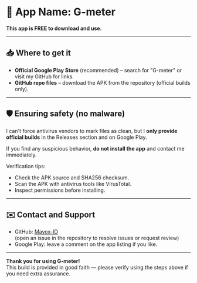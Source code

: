 # 📱 App Name: G-meter

**This app is FREE to download and use.**

---

## 📥 Where to get it

- **Official Google Play Store** (recommended) – search for "G-meter" or visit my GitHub for links.  
- **GitHub repo files** – download the APK from the repository (official builds only).

---

## 🛡 Ensuring safety (no malware)

I can't force antivirus vendors to mark files as clean, but I **only provide official builds** in the Releases section and on Google Play.  

If you find any suspicious behavior, **do not install the app** and contact me immediately.

Verification tips:
- Check the APK source and SHA256 checksum.  
- Scan the APK with antivirus tools like VirusTotal.  
- Inspect permissions before installing.  

---

## ✉️ Contact and Support

- GitHub: [Mavox-ID](https://github.com/Mavox-ID)  
  (open an issue in the repository to resolve issues or request review)  
- Google Play: leave a comment on the app listing if you like.  

---

**Thank you for using G-meter!**  
This build is provided in good faith — please verify using the steps above if you need extra assurance.
